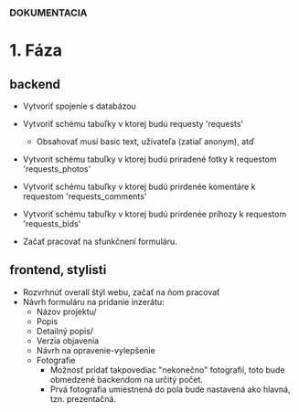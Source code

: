 ### DOKUMENTACIA

# 1. Fáza

## backend
+ Vytvoriť spojenie s databázou
+ Vytvoriť schému tabuľky v ktorej budú requesty 'requests'
    - Obsahovať musí basic text, užívateľa (zatiaľ anonym), atď
+ Vytvorit schému tabuľky v ktorej budú priradené fotky k requestom 'requests_photos'
+ Vytvoriť schému tabuľky v ktorej budú prirdenée komentáre k requestom 'requests_comments'
+ Vytvoriť schému tabuľky v ktorej budú prirdenée príhozy k requestom 'requests_bids'

+ Začať pracovať na sfunkčnení formuláru.

## frontend, stylisti
+ Rozvrhnúť overall štýl webu, začať na ňom pracovať
+ Návrh formuláru na pridanie inzerátu:
    - Názov projektu/
    - Popis
    - Detailný popis/
    - Verzia objavenia
    - Návrh na opravenie-vylepšenie
    - Fotografie
        - Možnosť pridať takpovediac "nekonečno" fotografií, toto bude obmedzené backendom na určitý počet.
        - Prvá fotografia umiestnená do pola bude nastavená ako hlavná, tzn. prezentačná.